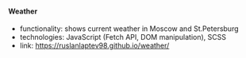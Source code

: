 #### Weather

-   functionality: shows current weather in Moscow and St.Petersburg
-   technologies: JavaScript (Fetch API, DOM manipulation), SCSS
-   link: https://ruslanlaptev98.github.io/weather/
